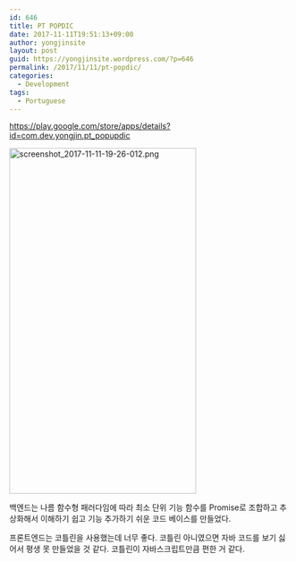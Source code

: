 ```yaml
---
id: 646
title: PT POPDIC
date: 2017-11-11T19:51:13+09:00
author: yongjinsite
layout: post
guid: https://yongjinsite.wordpress.com/?p=646
permalink: /2017/11/11/pt-popdic/
categories:
  - Development
tags:
  - Portuguese
---
```

https://play.google.com/store/apps/details?id=com.dev.yongjin.pt_popupdic

<img class="alignnone size-full wp-image-655" src="https://yongjinsite.files.wordpress.com/2017/11/screenshot_2017-11-11-19-26-012.png?w=668" alt="screenshot_2017-11-11-19-26-012.png" width="334" height="618" /> 

백엔드는 나름 함수형 패러다임에 따라 최소 단위 기능 함수를 Promise로 조합하고 추상화해서 이해하기 쉽고 기능 추가하기 쉬운 코드 베이스를 만들었다.

프론트엔드는 코틀린을 사용했는데 너무 좋다. 코틀린 아니였으면 자바 코드를 보기 싫어서 평생 못 만들었을 것 같다. 코틀린이 자바스크립트만큼 편한 거 같다.